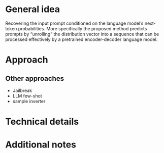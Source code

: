 # General idea

 Recovering the input prompt conditioned on the language model’s next-token probabilities. More specifically the proposed method predicts prompts by “unrolling” the distribution vector into a sequence that can be processed effectively by a pretrained encoder-decoder language model.
 

# Approach

## Other approaches
- Jailbreak
- LLM few-shot
- sample inverter
# Technical details

# Additional notes
